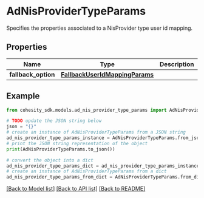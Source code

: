 # AdNisProviderTypeParams

Specifies the properties associated to a NisProvider type user id mapping.

## Properties

Name | Type | Description | Notes
------------ | ------------- | ------------- | -------------
**fallback_option** | [**FallbackUserIdMappingParams**](FallbackUserIdMappingParams.md) |  | 

## Example

```python
from cohesity_sdk.models.ad_nis_provider_type_params import AdNisProviderTypeParams

# TODO update the JSON string below
json = "{}"
# create an instance of AdNisProviderTypeParams from a JSON string
ad_nis_provider_type_params_instance = AdNisProviderTypeParams.from_json(json)
# print the JSON string representation of the object
print(AdNisProviderTypeParams.to_json())

# convert the object into a dict
ad_nis_provider_type_params_dict = ad_nis_provider_type_params_instance.to_dict()
# create an instance of AdNisProviderTypeParams from a dict
ad_nis_provider_type_params_from_dict = AdNisProviderTypeParams.from_dict(ad_nis_provider_type_params_dict)
```
[[Back to Model list]](../README.md#documentation-for-models) [[Back to API list]](../README.md#documentation-for-api-endpoints) [[Back to README]](../README.md)


